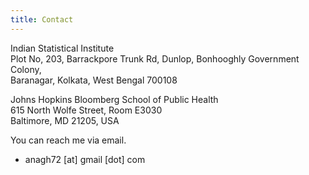 ```yaml
---
title: Contact
---
```

Indian Statistical Institute<br/>
Plot No, 203, Barrackpore Trunk Rd, Dunlop, Bonhooghly Government Colony,<br/>
Baranagar, Kolkata, West Bengal 700108<br/>

Johns Hopkins Bloomberg School of Public Health <br/>
615 North Wolfe Street, Room E3030 <br/>
Baltimore, MD 21205, USA <br/>

You can reach me via email.
- anagh72 [at] gmail [dot] com
